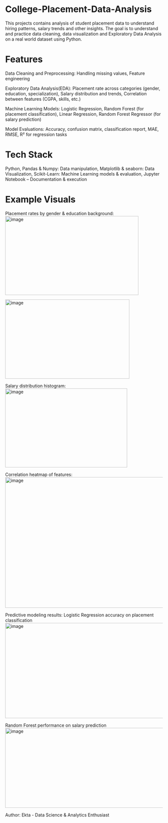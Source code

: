 # College-Placement-Data-Analysis
This projects contains analysis of student placement data to understand hiring patterns, salary trends and other insights. The goal is to understand and practice data cleaning, data visualization and Exploratory Data Analysis on a real world dataset using Python.

# Features

Data Cleaning and Preprocessing:
Handling missing values,
Feature engineering

Exploratory Data Analysis(EDA):
Placement rate across categories (gender, education, specialization),
Salary distribution and trends,
Correlation between features (CGPA, skills, etc.)

Machine Learning Models:
Logistic Regression, Random Forest (for placement classification),
Linear Regression, Random Forest Regressor (for salary prediction)

Model Evaluations:
Accuracy, confusion matrix, classification report,
MAE, RMSE, R² for regression tasks

# Tech Stack
Python,
Pandas & Numpy: Data manipulation,
Matplotlib & seaborn: Data Visualization,
Scikit-Learn: Machine Learning models & evaluation,
Jupyter Notebook – Documentation & execution

# Example Visuals
Placement rates by gender & education background:
<img width="426" height="252" alt="image" src="https://github.com/user-attachments/assets/d3006214-3426-4114-ac88-fa3ecfc1c000" />

<img width="397" height="253" alt="image" src="https://github.com/user-attachments/assets/7a02e286-816c-4047-a22d-7f28ffc69e4e" />

Salary distribution histogram:
<img width="390" height="252" alt="image" src="https://github.com/user-attachments/assets/bdbb5939-8af4-4b5d-bae7-0adaf95887bd" />

Correlation heatmap of features:
<img width="666" height="417" alt="image" src="https://github.com/user-attachments/assets/9dff230a-f454-4b6a-aeea-e9af697d3e3c" />

Predictive modeling results:
Logistic Regression accuracy on placement classification
<img width="672" height="304" alt="image" src="https://github.com/user-attachments/assets/ee2bf0c3-4136-4dfd-9e32-57d251143c69" />

Random Forest performance on salary prediction
<img width="666" height="255" alt="image" src="https://github.com/user-attachments/assets/380af14c-213b-45df-9007-93eeecbce24c" />




 Author:
 Ekta - Data Science & Analytics Enthusiast
